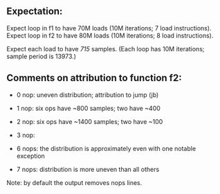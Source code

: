

Expectation:
------------------------------------------------------------

Expect loop in f1 to have 70M loads (10M iterations; 7 load instructions).
Expect loop in f2 to have 80M loads (10M iterations; 8 load instructions).

Expect each load to have _715_ samples. (Each loop has 10M iterations;
sample period is 13973.)


Comments on attribution to function f2:
------------------------------------------------------------

* 0 nop: uneven distribution; attribution to jump (jb)

* 1 nop: six ops have ~800 samples; two have ~400
* 2 nop: six ops have ~1400 samples; two have ~100
* 3 nop: 

* 6 nops: the distribution is approximately even with one notable exception
* 7 nops: distribution is more uneven than all others


Note: by default the output removes nops lines.
